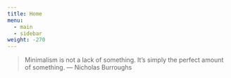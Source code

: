 ```yaml
---
title: Home
menu:
  - main
  - sidebar
weight: -270
---
```



> Minimalism is not a lack of something. It’s simply the perfect amount of something.
> — Nicholas Burroughs
